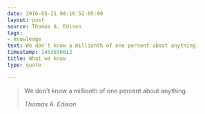 ```yaml
---
date: 2016-05-21 08:16:52-05:00
layout: post
source: Thomas A. Edison
tags:
- knowledge
text: We don't know a millionth of one percent about anything.
timestamp: 1463836612
title: What we know
type: quote

---
```

> We don't know a millionth of one percent about anything.
> 
> <cite>Thomas A. Edison</cite>